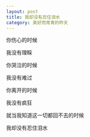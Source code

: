 ```yaml
---
layout: post
title: 我却没有忍住泪水
category: 美好而常青的昨天
---
```


你伤心的时候

我没有理睬

你哭泣的时候

我没有难过

你离开的时候

我没有疯狂

就当我知道这一切都回不去的时候

我却没有忍住泪水

